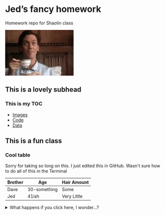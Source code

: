 # Jed’s fancy homework

Homework repo for Shaolin class

![/images/tenor-172827175.gif][image-1]

## This is a lovely subhead

### This is my TOC

- [Images][1]
- [Code][2]
- [Data][3]

## This is a fun class

### Cool table

Sorry for taking so long on this.  I just edited this in GitHub. Wasn't sure how to do all of this in the Terminal

| Brother | Age | Hair Amount|
|---------|-----|------------|
| Dave | 30-something | Some |
| Jed | 41ish | Very Little|

<details>

<summary>What happens if you click here, I wonder...?</summary>

### Yahaha! You found me

![/images/tenor-49822184.gif][image-2]

</details>

[1]:	/images "Images"
[2]:	/code
[3]:	/data

[image-1]:	/images/tenor-172827175.gif
[image-2]:	/images/tenor-49822184.gif